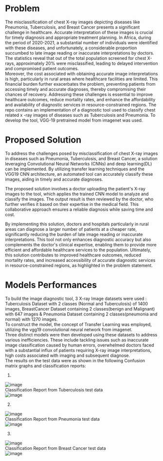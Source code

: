 # Problem
The misclassification of chest X-ray images depicting diseases like Pneumonia, Tuberculosis, and Breast Cancer presents a significant challenge in healthcare. Accurate interpretation of these images is crucial for timely diagnosis and appropriate treatment planning. In Africa, during the period of 2020-2021, a substantial number of individuals were identified with these diseases, and unfortunately, a considerable proportion succumbed to late image reading or inaccurate interpretations by doctors. The statistics reveal that out of the total population screened for chest X-rays, approximately 20% were misclassified, leading to delayed intervention and compromised patient outcomes.<br />
Moreover, the cost associated with obtaining accurate image interpretations is high, particularly in rural areas where healthcare facilities are limited. This financial burden further exacerbates the problem, preventing patients from accessing timely and accurate diagnoses, thereby compromising their chances of recovery. Addressing these challenges is essential to improve healthcare outcomes, reduce mortality rates, and enhance the affordability and availability of diagnostic services in resource-constrained regions.
The repo contains an implementation of a diagnostic tool used to classify chest related x -ray images of diseases such as Tuberculosis and Pneumonia. To develop the tool, VGG-19 pretrained model from imagenet was used.

# Proposed Solution
To address the challenges posed by misclassification of chest X-ray images in diseases such as Pneumonia, Tuberculosis, and Breast Cancer, a solution leveraging Convolutional Neural Networks (CNNs) and deep learning(DL) can be implemented. By utilizing transfer learning techniques and the VGG19 CNN architecture, an automated tool can accurately classify these images, aiding in timely and accurate diagnoses.

The proposed solution involves a doctor uploading the patient's X-ray images to the tool, which applies the trained CNN model to analyze and classify the images. The output result is then reviewed by the doctor, who further verifies it based on their expertise in the medical field. This collaborative approach ensures a reliable diagnosis while saving time and cost.

By implementing this solution, doctors and hospitals particularly in rural areas can diagnose a larger number of patients at a cheaper rate, significantly reducing the burden of late image reading or inaccurate interpretations. This tool not only enhances diagnostic accuracy but also complements the doctor's clinical expertise, enabling them to provide more efficient and affordable healthcare services to the population. Ultimately, this solution contributes to improved healthcare outcomes, reduced mortality rates, and increased accessibility of accurate diagnostic services in resource-constrained regions, as highlighted in the problem statement.

# Models Performances
To build the image diagnostic tool, 3 X-ray Image datasets were used : Tuberculosis Dataset with 2 classes (Normal and Tuberculosis) of 1400 images, BreastCancer Dataset containing 2 classes(benign and Malignant) with 647 images & Pneumonia Dataset containing 2 classes(pneumonia and normal) with 1270 images. <br />
To construct the model, the concept of Transfer Learning was employed, utilizing the vgg19 convolutional neural network from imagenet. <br /> 
Three distinct models were then developed using these datasets to address various inefficiencies. These include tackling issues such as inaccurate image classification caused by human errors, overwhelmed doctors faced with a substantial influx of patients requiring X-ray image interpretations, high costs associated with imaging and subsequent diagnose.<br />
The results on the test data were as shown in the following Confusion matrix graphs and classification reports:  <br />

 1. 
  ![image](https://github.com/john-thuo1/deep_learning_diagnostic_tool/assets/108690517/1157e87b-a4a6-4e63-a5d1-2ed0b17165c0) <br />
    Classification Report from Tuberculosis test data<br />
    ![image](https://github.com/john-thuo1/deep_learning_diagnostic_tool/assets/108690517/628113df-8011-4bba-827f-2db8f3aa560f)

 2.
  ![image](https://github.com/john-thuo1/deep_learning_diagnostic_tool/assets/108690517/5e50919d-7eb3-4e4c-b806-ad1936b528f6) <br />
    Classification Report from Pneumonia test data<br />
    ![image](https://github.com/john-thuo1/deep_learning_diagnostic_tool/assets/108690517/ec7de1b0-8622-4e5a-b2a9-2696514c07c8)
    
 3.
  ![image](https://github.com/john-thuo1/deep_learning_diagnostic_tool/assets/108690517/676d81f1-a02b-4ee6-8389-45e26ed48e0c)<br />
     Classification Report from Breast Cancer test data<br />
    ![image](https://github.com/john-thuo1/deep_learning_diagnostic_tool/assets/108690517/2110bdd8-df36-44ac-8efb-bf1670741b00)

